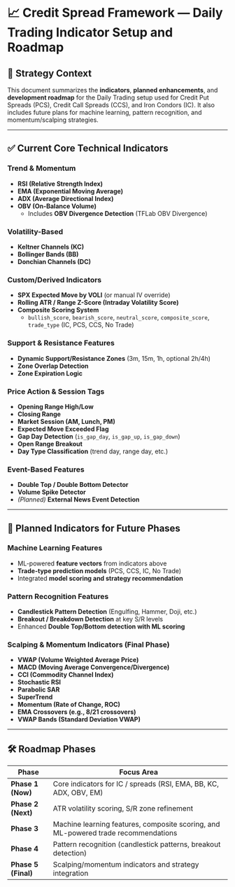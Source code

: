 
# 📈 Credit Spread Framework — Daily Trading Indicator Setup and Roadmap

## 🎯 Strategy Context
This document summarizes the **indicators**, **planned enhancements**, and **development roadmap** for the Daily Trading setup used for Credit Put Spreads (PCS), Credit Call Spreads (CCS), and Iron Condors (IC). It also includes future plans for machine learning, pattern recognition, and momentum/scalping strategies.

---

## ✅ Current Core Technical Indicators

### Trend & Momentum
- **RSI (Relative Strength Index)**
- **EMA (Exponential Moving Average)**
- **ADX (Average Directional Index)**
- **OBV (On-Balance Volume)**
  - Includes **OBV Divergence Detection** (TFLab OBV Divergence)

### Volatility-Based
- **Keltner Channels (KC)**
- **Bollinger Bands (BB)**
- **Donchian Channels (DC)**

### Custom/Derived Indicators
- **SPX Expected Move by VOLI** (or manual IV override)
- **Rolling ATR / Range Z-Score (Intraday Volatility Score)**
- **Composite Scoring System**
  - `bullish_score`, `bearish_score`, `neutral_score`, `composite_score`, `trade_type` (IC, PCS, CCS, No Trade)

### Support & Resistance Features
- **Dynamic Support/Resistance Zones** (3m, 15m, 1h, optional 2h/4h)
- **Zone Overlap Detection**
- **Zone Expiration Logic**

### Price Action & Session Tags
- **Opening Range High/Low**
- **Closing Range**
- **Market Session (AM, Lunch, PM)**
- **Expected Move Exceeded Flag**
- **Gap Day Detection** (`is_gap_day`, `is_gap_up`, `is_gap_down`)
- **Open Range Breakout**
- **Day Type Classification** (trend day, range day, etc.)

### Event-Based Features
- **Double Top / Double Bottom Detector**
- **Volume Spike Detector**
- _(Planned)_ **External News Event Detection**

---

## 🚀 Planned Indicators for Future Phases

### Machine Learning Features
- ML-powered **feature vectors** from indicators above
- **Trade-type prediction models** (PCS, CCS, IC, No Trade)
- Integrated **model scoring and strategy recommendation**

### Pattern Recognition Features
- **Candlestick Pattern Detection** (Engulfing, Hammer, Doji, etc.)
- **Breakout / Breakdown Detection** at key S/R levels
- Enhanced **Double Top/Bottom detection with ML scoring**

### Scalping & Momentum Indicators (Final Phase)
- **VWAP (Volume Weighted Average Price)**
- **MACD (Moving Average Convergence/Divergence)**
- **CCI (Commodity Channel Index)**
- **Stochastic RSI**
- **Parabolic SAR**
- **SuperTrend**
- **Momentum (Rate of Change, ROC)**
- **EMA Crossovers (e.g., 8/21 crossovers)**
- **VWAP Bands (Standard Deviation VWAP)**

---

## 🛠️ Roadmap Phases

| Phase             | Focus Area                                           |
|-------------------|------------------------------------------------------|
| **Phase 1 (Now)**  | Core indicators for IC / spreads (RSI, EMA, BB, KC, ADX, OBV, EM) |
| **Phase 2 (Next)** | ATR volatility scoring, S/R zone refinement         |
| **Phase 3**        | Machine learning features, composite scoring, and ML-powered trade recommendations |
| **Phase 4**        | Pattern recognition (candlestick patterns, breakout detection) |
| **Phase 5 (Final)**| Scalping/momentum indicators and strategy integration |

